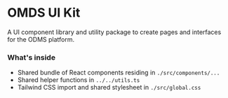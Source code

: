 # OMDS UI Kit

A UI component library and utility package to create pages and interfaces for the ODMS platform.

### What's inside

- Shared bundle of React components residing in `./src/components/...`
- Shared helper functions in `../../utils.ts`
- Tailwind CSS import and shared stylesheet in `./src/global.css`
